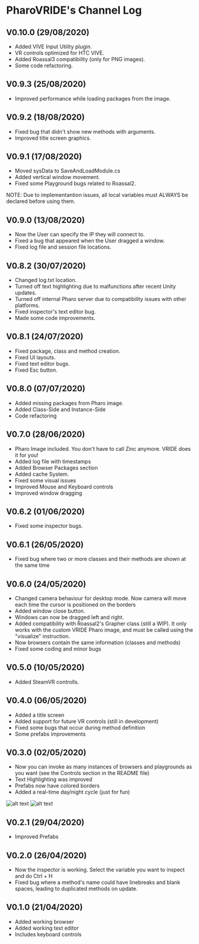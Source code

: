 # PharoVRIDE's Channel Log

## V0.10.0 (29/08/2020)
* Added VIVE Input Utility plugin.
* VR controls optimized for HTC VIVE.
* Added Roassal3 compatibility (only for PNG images).
* Some code refactoring.

## V0.9.3 (25/08/2020)
* Improved performance while loading packages from the image.

## V0.9.2 (18/08/2020)
* Fixed bug that didn't show new methods with arguments.
* Improved title screen graphics.

## V0.9.1 (17/08/2020)
* Moved sysData to SaveAndLoadModule.cs
* Added vertical window movement.
* Fixed some Playground bugs related to Roassal2.

NOTE: Due to implementantion issues, all local variables must ALWAYS be declared before using them.

## V0.9.0 (13/08/2020)
* Now the User can specify the IP they will connect to.
* Fixed a bug that appeared when the User dragged a window.
* Fixed log file and session file locations.

## V0.8.2 (30/07/2020)
<ul>
  <li>Changed log.txt location.</li>
  <li>Turned off text highlighting due to malfunctions after recent Unity updates.</li>
  <li>Turned off internal Pharo server due to compatibility issues with other platforms.</li>
  <li>Fixed inspector's text editor bug.</li>
  <li>Made some code improvements.</li>
</ul>

## V0.8.1 (24/07/2020)
<ul>
  <li>Fixed package, class and method creation.</li>
  <li>Fixed UI layouts.</li>
  <li>Fixed text editor bugs.</li>
  <li>Fixed Esc button.</li>
</ul>

## V0.8.0 (07/07/2020)
<ul>
  <li>Added missing packages from Pharo image.</li>
  <li>Added Class-Side and Instance-Side</li>
  <li>Code refactoring</li>
</ul>

## V0.7.0 (28/06/2020)
<ul>
  <li>Pharo Image included. You don't have to call Zinc anymore. VRIDE does it for you!</li>
  <li>Added log file with timestamps</li>
  <li>Added Browser Packages section</li>
  <li>Added cache System.</li>
  <li>Fixed some visual issues</li>
  <li>Improved Mouse and Keyboard controls</li>
  <li>Improved window dragging</li>
</ul>

## V0.6.2 (01/06/2020)
<ul>
  <li>Fixed some inspector bugs.</li>
</ul>

## V0.6.1 (26/05/2020)
<ul>
  <li>Fixed bug where two or more classes and their methods are shown at the same time</li>
</ul>

## V0.6.0 (24/05/2020)
<ul>
  <li>Changed camera behaviour for desktop mode. Now camera will move each time the cursor is positioned on the borders</li>
  <li>Added window close button.</li>
  <li>Windows can now be dragged left and right.</li>
  <li>Added compatibility with Roassal2's Grapher class (still a WIP). It only works with the custom VRIDE Pharo image, and must be called using the "visualize" instruction.</li>
  <li>Now browsers contain the same information (classes and methods)</li>
  <li>Fixed some coding and minor bugs</li>
</ul>

## V0.5.0 (10/05/2020)
<ul>
  <li>Added SteamVR controlls.</li>
</ul>

## V0.4.0 (06/05/2020)
<ul>
  <li>Added a title screen</li>
  <li>Added support for future VR controls (still in development)</li>
  <li>Fixed some bugs that occur during method definition</li>
  <li>Some prefabs improvements</li>
</ul>

## V0.3.0 (02/05/2020)
<ul>
  <li>Now you can invoke as many instances of browsers and playgrounds as you want (see the Controls section in the README file)</li>
  <li>Text Highlighting was improved</li>
  <li>Prefabs now have colored borders</li>
  <li>Added a real-time day/night cycle (just for fun)</li>
</ul>

![alt text](https://github.com/Vito217/PharoVRIDE/blob/master/Screenshots/2020-05-02_(1).png)
![alt text](https://github.com/Vito217/PharoVRIDE/blob/master/Screenshots/2020-05-02.png)

## V0.2.1 (29/04/2020)
<ul>
  <li>Improved Prefabs</li>
</ul>

## V0.2.0 (26/04/2020)
<ul>
  <li>Now the inspector is working. Select the variable you want to inspect and do Ctrl + H</li>
  <li>Fixed bug where a method's name could have linebreaks and blank spaces, leading to duplicated methods on update.</li>
</ul>

## V0.1.0 (21/04/2020)
<ul>
  <li>Added working browser</li>
  <li>Added working text editor</li>
  <li>Includes keyboard controls</li>
</ul>

